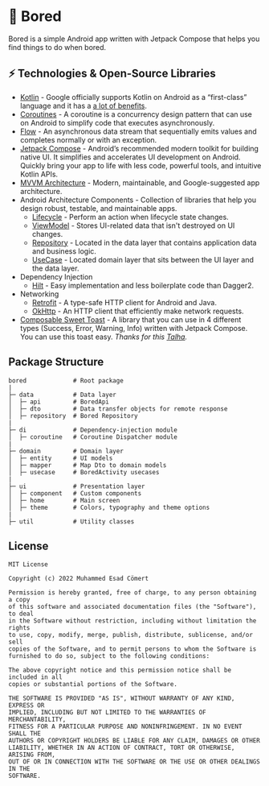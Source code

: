 # 🥱 Bored

Bored is a simple Android app written with Jetpack Compose that helps you find things to do when bored.

## ⚡ Technologies & Open-Source Libraries

- [Kotlin](https://kotlinlang.org/) - Google officially supports Kotlin on Android as a “first-class” language and it has a [a lot of benefits](https://developer.android.com/kotlin).
- [Coroutines](https://kotlinlang.org/docs/reference/coroutines-overview.html) - A coroutine is a concurrency design pattern that can use on Android to simplify code that executes asynchronously.
- [Flow](https://kotlinlang.org/docs/flow.html) - An asynchronous data stream that sequentially emits values and completes normally or with an exception.
- [Jetpack Compose](https://developer.android.com/jetpack/compose) - Android’s recommended modern toolkit for building native UI. It simplifies and accelerates UI development on Android. Quickly bring your app to life with less code, powerful tools, and intuitive Kotlin APIs.
- [MVVM Architecture](https://developer.android.com/topic/architecture#recommended-app-arch) - Modern, maintainable, and Google-suggested app architecture.
- Android Architecture Components - Collection of libraries that help you design robust, testable, and maintainable apps.
    - [Lifecycle](https://developer.android.com/topic/libraries/architecture/lifecycle) - Perform an action when lifecycle state changes.
    - [ViewModel](https://developer.android.com/topic/libraries/architecture/viewmodel) - Stores UI-related data that isn't destroyed on UI changes.
    - [Repository](https://developer.android.com/topic/architecture/data-layer) - Located in the data layer that contains application data and business logic.
    - [UseCase](https://developer.android.com/topic/architecture/domain-layer#use-cases-kotlin) - Located domain layer that sits between the UI layer and the data layer.
- Dependency Injection
    - [Hilt](https://developer.android.com/training/dependency-injection/hilt-android) - Easy implementation and less boilerplate code than Dagger2.
- Networking
    - [Retrofit](https://square.github.io/retrofit/) - A type-safe HTTP client for Android and Java.
    - [OkHttp](https://square.github.io/okhttp/) - An HTTP client that efficiently make network requests.
- [Composable Sweet Toast](https://github.com/tfaki/ComposableSweetToast) - A library that you can use in 4 different types (Success, Error, Warning, Info) written with Jetpack Compose. You can use this toast easy. *Thanks for this [Talha](https://github.com/tfaki).*

## Package Structure

```
bored             # Root package
|
├─ data           # Data layer
│  ├─ api         # BoredApi
│  ├─ dto         # Data transfer objects for remote response
│  ├─ repository  # Bored Repository
|
├─ di             # Dependency-injection module
│  ├─ coroutine   # Coroutine Dispatcher module
|
├─ domain         # Domain layer
│  ├─ entity      # UI models
│  ├─ mapper      # Map Dto to domain models
│  ├─ usecase     # BoredActivity usecases
|
├─ ui             # Presentation layer
│  ├─ component   # Custom components
│  ├─ home        # Main screen
│  ├─ theme       # Colors, typography and theme options
|
├─ util           # Utility classes
```

## License

```
MIT License

Copyright (c) 2022 Muhammed Esad Cömert

Permission is hereby granted, free of charge, to any person obtaining a copy
of this software and associated documentation files (the "Software"), to deal
in the Software without restriction, including without limitation the rights
to use, copy, modify, merge, publish, distribute, sublicense, and/or sell
copies of the Software, and to permit persons to whom the Software is
furnished to do so, subject to the following conditions:

The above copyright notice and this permission notice shall be included in all
copies or substantial portions of the Software.

THE SOFTWARE IS PROVIDED "AS IS", WITHOUT WARRANTY OF ANY KIND, EXPRESS OR
IMPLIED, INCLUDING BUT NOT LIMITED TO THE WARRANTIES OF MERCHANTABILITY,
FITNESS FOR A PARTICULAR PURPOSE AND NONINFRINGEMENT. IN NO EVENT SHALL THE
AUTHORS OR COPYRIGHT HOLDERS BE LIABLE FOR ANY CLAIM, DAMAGES OR OTHER
LIABILITY, WHETHER IN AN ACTION OF CONTRACT, TORT OR OTHERWISE, ARISING FROM,
OUT OF OR IN CONNECTION WITH THE SOFTWARE OR THE USE OR OTHER DEALINGS IN THE
SOFTWARE.
```
